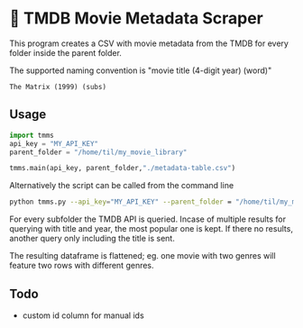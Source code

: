 # :movie_camera: TMDB Movie Metadata Scraper

This program creates a CSV with movie metadata from the TMDB for every folder inside the parent folder.

The supported naming convention is "movie title (4-digit year) (word)"
```
The Matrix (1999) (subs)
```

## Usage
```python
import tmms
api_key = "MY_API_KEY"
parent_folder = "/home/til/my_movie_library"

tmms.main(api_key, parent_folder,"./metadata-table.csv")
```

Alternatively the script can be called from the command line
```bash
python tmms.py --api_key="MY_API_KEY" --parent_folder = "/home/til/my_movie_library" --output_fpath=".\metadata-table.csv"
```

For every subfolder the TMDB API is queried. Incase of multiple results for querying with title and year, the most popular one is kept. If there no results, another query only including the title is sent.

The resulting dataframe is flattened; eg. one movie with two genres will feature two rows with different genres. 

## Todo
* custom id column for manual ids